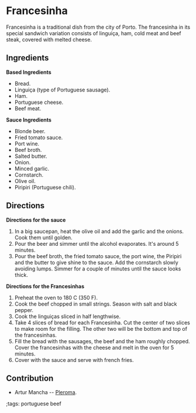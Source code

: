 # Francesinha

Francesinha is a traditional dish from the city of Porto. The francesinha in its
special sandwich variation consists of linguiça, ham, cold meat and beef steak,
covered with melted cheese.

## Ingredients

**Based Ingredients**

- Bread.
- Linguiça (type of Portuguese sausage).
- Ham.
- Portuguese cheese.
- Beef meat.

**Sauce Ingredients**

- Blonde beer.
- Fried tomato sauce.
- Port wine.
- Beef broth.
- Salted butter.
- Onion.
- Minced garlic.
- Cornstarch.
- Olive oil.
- Piripiri (Portuguese chili).

## Directions

**Directions for the sauce**

1. In a big saucepan, heat the olive oil and add the garlic and the onions. Cook
   them until golden.
2. Pour the beer and simmer until the alcohol evaporates. It's around 5 minutes.
3. Pour the beef broth, the fried tomato sauce, the port wine, the Piripiri and
   the butter to give shine to the sauce. Add the cornstarch slowly avoiding
   lumps. Simmer for a couple of minutes until the sauce looks thick.

**Directions for the Francesinhas**

1. Preheat the oven to 180 C (350 F).
2. Cook the beef chopped in small strings. Season with salt and black pepper.
3. Cook the linguiças sliced in half lengthwise.
4. Take 4 slices of bread for each Francesinha. Cut the center of two slices to
   make room for the filling. The other two will be the bottom and top of the
   francesinhas.
5. Fill the bread with the sausages, the beef and the ham roughly chopped. Cover
   the francesinhas with the cheese and melt in the oven for 5 minutes.
6. Cover with the sauce and serve with french fries.

## Contribution

- Artur Mancha -- [Pleroma](https://pleroma.pt/@lisbonjoker).

;tags: portuguese beef
